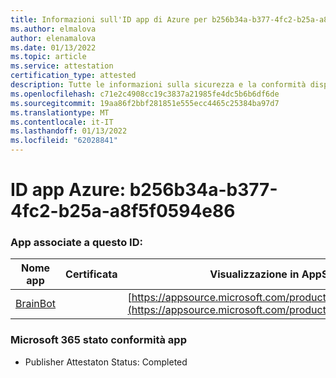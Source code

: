 ```yaml
---
title: Informazioni sull'ID app di Azure per b256b34a-b377-4fc2-b25a-a8f5f0594e86
ms.author: elmalova
author: elenamalova
ms.date: 01/13/2022
ms.topic: article
ms.service: attestation
certification_type: attested
description: Tutte le informazioni sulla sicurezza e la conformità disponibili per b256b34a-b377-4fc2-b25a-a8f5f0594e86.
ms.openlocfilehash: c71e2c4908cc19c3837a21985fe4dc5b6b6df6de
ms.sourcegitcommit: 19aa86f2bbf281851e555ecc4465c25384ba97d7
ms.translationtype: MT
ms.contentlocale: it-IT
ms.lasthandoff: 01/13/2022
ms.locfileid: "62028841"
---
```

# <a name="azure-app-id-b256b34a-b377-4fc2-b25a-a8f5f0594e86"></a>ID app Azure: b256b34a-b377-4fc2-b25a-a8f5f0594e86


### <a name="apps-associated-with-this-id"></a>App associate a questo ID:
| **Nome app** | **Certificata** | **Visualizzazione in AppSource** |
|--------------|---------------|-----------------------|
| [BrainBot](https://docs.microsoft.com/microsoft-365-app-certification/forward/WA104381981) |  | [https://appsource.microsoft.com/product/office/WA104381981](https://appsource.microsoft.com/product/office/WA104381981) |

### <a name="microsoft-365-app-compliance-status"></a>Microsoft 365 stato conformità app
- Publisher Attestaton Status: Completed
